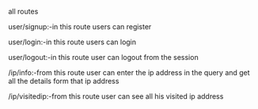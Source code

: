 all routes

user/signup:-in this route users can register

user/login:-in this route users can login

user/logout:-in this route user can logout from the session

/ip/info:-from this route user can enter the ip address in the query and get all the details form that ip address

/ip/visitedip:-from this route user can see all his visited ip address

